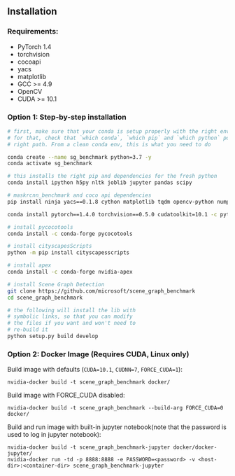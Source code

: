 ## Installation

### Requirements:
- PyTorch 1.4
- torchvision
- cocoapi
- yacs
- matplotlib
- GCC >= 4.9
- OpenCV
- CUDA >= 10.1


### Option 1: Step-by-step installation

```bash
# first, make sure that your conda is setup properly with the right environment
# for that, check that `which conda`, `which pip` and `which python` points to the
# right path. From a clean conda env, this is what you need to do

conda create --name sg_benchmark python=3.7 -y
conda activate sg_benchmark

# this installs the right pip and dependencies for the fresh python
conda install ipython h5py nltk joblib jupyter pandas scipy

# maskrcnn_benchmark and coco api dependencies
pip install ninja yacs==0.1.8 cython matplotlib tqdm opencv-python numpy=1.19.5

conda install pytorch==1.4.0 torchvision==0.5.0 cudatoolkit=10.1 -c pytorch

# install pycocotools
conda install -c conda-forge pycocotools

# install cityscapesScripts
python -m pip install cityscapesscripts

# install apex
conda install -c conda-forge nvidia-apex

# install Scene Graph Detection
git clone https://github.com/microsoft/scene_graph_benchmark
cd scene_graph_benchmark

# the following will install the lib with
# symbolic links, so that you can modify
# the files if you want and won't need to
# re-build it
python setup.py build develop


```
### Option 2: Docker Image (Requires CUDA, Linux only)

Build image with defaults (`CUDA=10.1`, `CUDNN=7`, `FORCE_CUDA=1`):

    nvidia-docker build -t scene_graph_benchmark docker/

Build image with FORCE_CUDA disabled:

    nvidia-docker build -t scene_graph_benchmark --build-arg FORCE_CUDA=0 docker/

Build and run image with built-in jupyter notebook(note that the password is used to log in jupyter notebook):

    nvidia-docker build -t scene_graph_benchmark-jupyter docker/docker-jupyter/
    nvidia-docker run -td -p 8888:8888 -e PASSWORD=<password> -v <host-dir>:<container-dir> scene_graph_benchmark-jupyter
